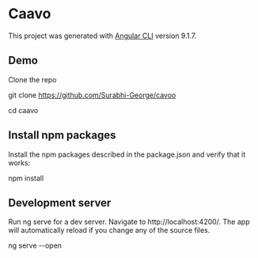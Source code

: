 # Caavo

This project was generated with [Angular CLI](https://github.com/angular/angular-cli) version 9.1.7.


## Demo

Clone the repo

git clone https://github.com/Surabhi-George/cavoo

cd caavo

## Install npm packages
Install the npm packages described in the package.json and verify that it works:

npm install


## Development server
Run ng serve for a dev server. Navigate to http://localhost:4200/. The app will automatically reload if you change any of the source files.

ng serve --open
